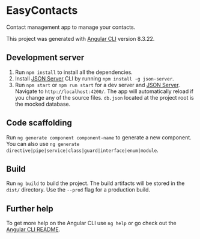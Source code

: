 # EasyContacts

Contact management app to manage your contacts.

This project was generated with [Angular CLI](https://github.com/angular/angular-cli) version 8.3.22.

## Development server
1. Run `npm install` to install all the dependencies.
2. Install [JSON Server](https://github.com/typicode/json-server) CLI by running `npm install -g json-server`.
3. Run `npm start` or `npm run start` for a dev server and [JSON Server](https://github.com/typicode/json-server). Navigate to `http://localhost:4200/`. The app will automatically reload if you change any of the source files. `db.json` located at the project root is the mocked database.

## Code scaffolding

Run `ng generate component component-name` to generate a new component. You can also use `ng generate directive|pipe|service|class|guard|interface|enum|module`.

## Build

Run `ng build` to build the project. The build artifacts will be stored in the `dist/` directory. Use the `--prod` flag for a production build.

## Further help

To get more help on the Angular CLI use `ng help` or go check out the [Angular CLI README](https://github.com/angular/angular-cli/blob/master/README.md).
